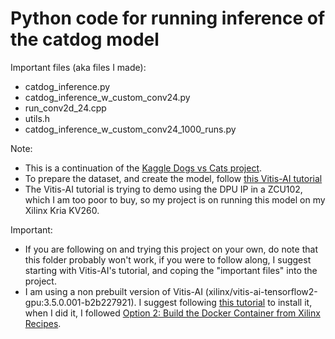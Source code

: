 # Python code for running inference of the catdog model

Important files (aka files I made):
- catdog_inference.py
- catdog_inference_w_custom_conv24.py
- run_conv2d_24.cpp
- utils.h
- catdog_inference_w_custom_conv24_1000_runs.py

Note:
- This is a continuation of the [Kaggle Dogs vs Cats project](https://www.kaggle.com/c/dogs-vs-cats/data).
- To prepare the dataset, and create the model, follow [this Vitis-AI tutorial](https://github.com/Xilinx/Vitis-AI-Tutorials/blob/1.4/Design_Tutorials/08-tf2_flow/README.md)
- The Vitis-AI tutorial is trying to demo using the DPU IP in a ZCU102, which I am too poor to buy, so my project is on running this model on my Xilinx Kria KV260.

Important:
- If you are following on and trying this project on your own, do note that this folder probably won't work, if you were to follow along, I suggest starting with Vitis-AI's tutorial, and coping the "important files" into the project.
- I am using a non prebuilt version of Vitis-AI (xilinx/vitis-ai-tensorflow2-gpu:3.5.0.001-b2b227921). I suggest following [this tutorial](https://xilinx.github.io/Vitis-AI/3.5/html/docs/install/install.html) to install it, when I did it, I followed [Option 2: Build the Docker Container from Xilinx Recipes](https://xilinx.github.io/Vitis-AI/3.5/html/docs/install/install.html#option-2-build-the-docker-container-from-xilinx-recipes).
